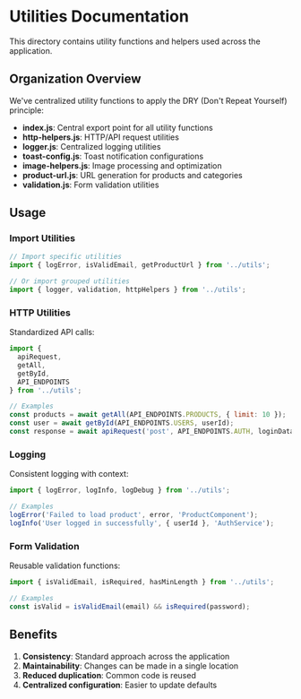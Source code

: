 # Utilities Documentation

This directory contains utility functions and helpers used across the application.

## Organization Overview

We've centralized utility functions to apply the DRY (Don't Repeat Yourself) principle:

- **index.js**: Central export point for all utility functions
- **http-helpers.js**: HTTP/API request utilities
- **logger.js**: Centralized logging utilities
- **toast-config.js**: Toast notification configurations
- **image-helpers.js**: Image processing and optimization
- **product-url.js**: URL generation for products and categories
- **validation.js**: Form validation utilities

## Usage

### Import Utilities

```js
// Import specific utilities
import { logError, isValidEmail, getProductUrl } from '../utils';

// Or import grouped utilities
import { logger, validation, httpHelpers } from '../utils';
```

### HTTP Utilities

Standardized API calls:

```js
import { 
  apiRequest, 
  getAll, 
  getById, 
  API_ENDPOINTS 
} from '../utils';

// Examples
const products = await getAll(API_ENDPOINTS.PRODUCTS, { limit: 10 });
const user = await getById(API_ENDPOINTS.USERS, userId);
const response = await apiRequest('post', API_ENDPOINTS.AUTH, loginData);
```

### Logging

Consistent logging with context:

```js
import { logError, logInfo, logDebug } from '../utils';

// Examples
logError('Failed to load product', error, 'ProductComponent');
logInfo('User logged in successfully', { userId }, 'AuthService');
```

### Form Validation

Reusable validation functions:

```js
import { isValidEmail, isRequired, hasMinLength } from '../utils';

// Examples
const isValid = isValidEmail(email) && isRequired(password);
```

## Benefits

1. **Consistency**: Standard approach across the application
2. **Maintainability**: Changes can be made in a single location
3. **Reduced duplication**: Common code is reused
4. **Centralized configuration**: Easier to update defaults 